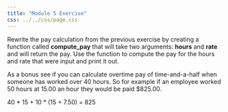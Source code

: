 ```yaml
---
title: "Module 5 Exercise"
css: ../../css/page.css
---
```


Rewrite the pay calculation from the previous exercise by creating a function
called **compute_pay** that will take two arguments: **hours** and **rate** and
will return the pay. Use the function to compute the pay for the hours and rate
that were input and print it out.

As a bonus see if you can calculate overtime pay of time-and-a-half when someone
has worked over 40 hours. So for example if an employee worked 50 hours at 15.00
an hour they would be paid $825.00.

40 * 15 + 10 * (15 + 7.50) = 825
